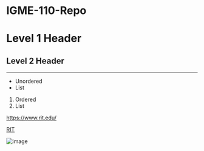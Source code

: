 # IGME-110-Repo

# Level 1 Header
## Level 2 Header
---

- Unordered
- List

1. Ordered
2. List

https://www.rit.edu/

[RIT](https://www.rit.edu/)

![image](https://avatars.githubusercontent.com/u/73037169?v=4)
